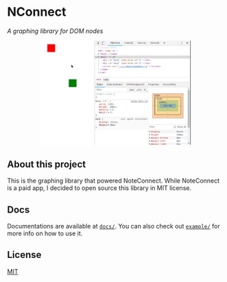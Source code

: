 # NConnect

_A graphing library for DOM nodes_

<p align="center"><img src="./assets/intro.gif" width="70%" /></p>

## About this project

This is the graphing library that powered NoteConnect. While NoteConnect is a paid app, I decided to open source this library in MIT license.

## Docs

Documentations are available at [`docs/`](docs/). You can also check out [`example/`](example/) for more info on how to use it.

## License

[MIT](LICENSE.md)
